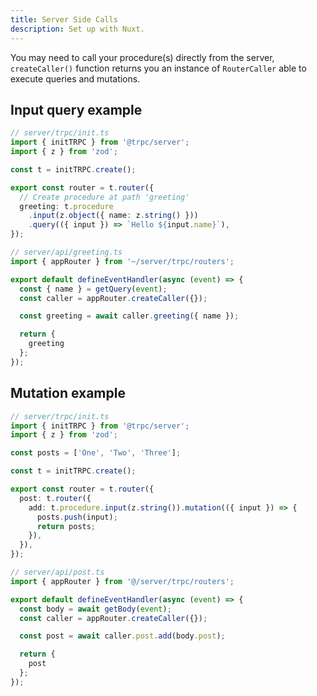 ```yaml
---
title: Server Side Calls
description: Set up with Nuxt.
---
```


You may need to call your procedure(s) directly from the server, `createCaller()` function returns you an instance of `RouterCaller` able to execute queries and mutations.

## Input query example

```ts
// server/trpc/init.ts
import { initTRPC } from '@trpc/server';
import { z } from 'zod';

const t = initTRPC.create();

export const router = t.router({
  // Create procedure at path 'greeting'
  greeting: t.procedure
    .input(z.object({ name: z.string() }))
    .query(({ input }) => `Hello ${input.name}`),
});
```

```ts
// server/api/greeting.ts
import { appRouter } from '~/server/trpc/routers';

export default defineEventHandler(async (event) => {
  const { name } = getQuery(event);
  const caller = appRouter.createCaller({});

  const greeting = await caller.greeting({ name });

  return {
    greeting
  };
});
```

## Mutation example

```ts
// server/trpc/init.ts
import { initTRPC } from '@trpc/server';
import { z } from 'zod';

const posts = ['One', 'Two', 'Three'];

const t = initTRPC.create();

export const router = t.router({
  post: t.router({
    add: t.procedure.input(z.string()).mutation(({ input }) => {
      posts.push(input);
      return posts;
    }),
  }),
});
```

```ts
// server/api/post.ts
import { appRouter } from '@/server/trpc/routers';

export default defineEventHandler(async (event) => {
  const body = await getBody(event);
  const caller = appRouter.createCaller({});

  const post = await caller.post.add(body.post);

  return {
    post
  };
});
```

